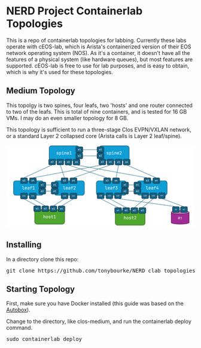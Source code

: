 # NERD Project Containerlab Topologies

This is a repo of containerlab topologies for labbing. Currently these labs operate with cEOS-lab, which is Arista's containerized version of their EOS network operating system (NOS). As it's a container, it doesn't have all the features of a physical system (like hardware queues), but most features are supported. cEOS-lab is free to use for lab purposes, and is easy to obtain, which is why it's used for these topologies. 

## Medium Topology

This topolgy is two spines, four leafs, two 'hosts' and one router connected to two of the leafs. This is total of nine containers, and is tested for 16 GB VMs. I may do an even smaller topology for 8 GB. 

This topology is sufficient to run a three-stage Clos EVPN/VXLAN network, or a standard Layer 2 collapsed core (Arista calls is Layer 2 leaf/spine).

![Clos Medium](diagram-clos-medium.png)

## Installing

In a directory clone this repo:

<pre>
git clone https://github.com/tonybourke/NERD_clab_topologies
</pre>

## Starting Topology

First, make sure you have Docker installed (this guide was based on the [Autobox](https://github.com/tonybourke/Project-NERD/tree/main/Autobox)). 

Change to the directory, like clos-medium, and run the containerlab deploy command. 

<pre>
sudo containerlab deploy